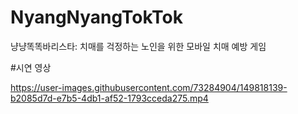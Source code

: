 # NyangNyangTokTok
냥냥똑똑바리스타: 치매를 걱정하는 노인을 위한 모바일 치매 예방 게임

#시연 영상

https://user-images.githubusercontent.com/73284904/149818139-b2085d7d-e7b5-4db1-af52-1793cceda275.mp4

